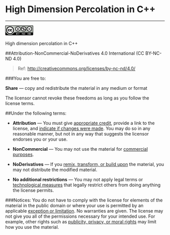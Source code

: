 # High Dimension Percolation in C++



-----------

[![CC BY-NC-ND](https://raw.githubusercontent.com/HDpercolation/HDPercolationCpp/master/images/BYNCND.png)](http://creativecommons.org/licenses/by-nc-nd/4.0/)

High dimension percolation in C++

##Attribution-NonCommercial-NoDerivatives 4.0 International (CC BY-NC-ND 4.0)

> Ref: http://creativecommons.org/licenses/by-nc-nd/4.0/

###You are free to:

**Share** — copy and redistribute the material in any medium or format

The licensor cannot revoke these freedoms as long as you follow the license terms.

##Under the following terms:

* **Attribution** — You must give [appropriate credit](https://creativecommons.org/licenses/by-nc-nd/4.0/#), provide a link to the license, and [indicate if changes were made](https://creativecommons.org/licenses/by-nc-nd/4.0/#). You may do so in any reasonable manner, but not in any way that suggests the licensor endorses you or your use.  

* **NonCommercial** — You may not use the material for [commercial purposes](https://creativecommons.org/licenses/by-nc-nd/4.0/#).  


* **NoDerivatives** — If you [remix, transform, or build upon](https://creativecommons.org/licenses/by-nc-nd/4.0/#) the material, you may not distribute the modified material.  

* **No additional restrictions** — You may not apply legal terms or [technological measures](https://creativecommons.org/licenses/by-nc-nd/4.0/#) that legally restrict others from doing anything the license permits.

###Notices:
You do not have to comply with the license for elements of the material in the public domain or where your use is permitted by an applicable [exception or limitation](https://creativecommons.org/licenses/by-nc-nd/4.0/#).
No warranties are given. The license may not give you all of the permissions necessary for your intended use. For example, other rights such as [publicity, privacy, or moral rights](https://creativecommons.org/licenses/by-nc-nd/4.0/#) may limit how you use the material.
